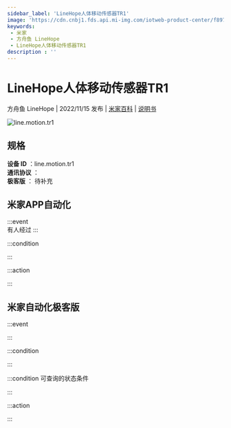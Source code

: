 ```yaml
---
sidebar_label: 'LineHope人体移动传感器TR1'
image: 'https://cdn.cnbj1.fds.api.mi-img.com/iotweb-product-center/f89795eee1b3d8f9328ddbef5afb65c4_1661420453105.png?GalaxyAccessKeyId=AKVGLQWBOVIRQ3XLEW&Expires=9223372036854775807&Signature=LijkhEdnJcLpBma3BBZJgKtcoVg='
keywords: 
 - 米家
 - 方舟鱼 LineHope
 - LineHope人体移动传感器TR1
description : ''
---
```

# LineHope人体移动传感器TR1

方舟鱼 LineHope | 2022/11/15 发布 | [米家百科](https://home.mi.com/webapp/content/baike/product/index.html?model=line.motion.tr1) | [说明书](https://home.mi.com/views/introduction.html?model=line.motion.tr1&region=cn)

![line.motion.tr1](https://cdn.cnbj1.fds.api.mi-img.com/iotweb-product-center/f89795eee1b3d8f9328ddbef5afb65c4_1661420453105.png?GalaxyAccessKeyId=AKVGLQWBOVIRQ3XLEW&Expires=9223372036854775807&Signature=LijkhEdnJcLpBma3BBZJgKtcoVg=)

## 规格  
> 
**设备 ID** ：line.motion.tr1  
**通讯协议** ：  
**极客版**  ： 待补充 


## 米家APP自动化  

:::event  
有人经过
:::

:::condition  

:::

:::action   

:::

## 米家自动化极客版  

:::event  

:::

:::condition  

:::

:::condition 可查询的状态条件  

:::

:::action  

:::

        
